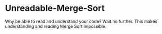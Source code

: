 # Unreadable-Merge-Sort
Why be able to read and understand your code? Wait no further. This makes understanding and reading Merge Sort impossible.
